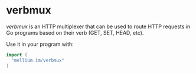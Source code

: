 # verbmux

*verbmux* is an HTTP multiplexer that can be used to route HTTP requests in Go
programs based on their verb (GET, SET, HEAD, etc).

Use it in your program with:

```go
import (
  "mellium.im/verbmux"
)
```
